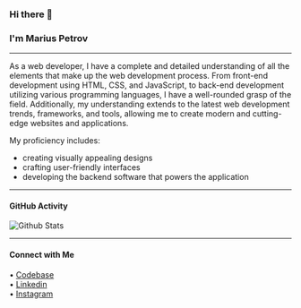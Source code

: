 ### Hi there 👋 

### I'm Marius Petrov

--- 

As a web developer, I have a complete and detailed understanding of all the elements that make up the web development process. From front-end development using HTML, CSS, and JavaScript, to back-end development utilizing various programming languages, I have a well-rounded grasp of the field. Additionally, my understanding extends to the latest web development trends, frameworks, and tools, allowing me to create modern and cutting-edge websites and applications.

My proficiency includes:
- creating visually appealing designs
- crafting user-friendly interfaces
- developing the backend software that powers the application

--- 

#### GitHub Activity

![Github Stats](https://github-readme-stats.vercel.app/api?username=mariuspetrov&theme=radical&count_private=true&hide=stars,contribs)

--- 

#### Connect with Me
&bull; [Codebase](https://github.com/mariuspetrov)
<br>
&bull; [Linkedin](https://www.linkedin.com/in/marius-petrov)
<br>
&bull; [Instagram](https://www.instagram.com/mariuspetrovdev)


<!--
**mariuspetrov/mariuspetrov** is a ✨ _special_ ✨ repository because its `README.md` (this file) appears on your GitHub profile.

Here are some ideas to get you started:

- 🔭 I’m currently working on ...
- 🌱 I’m currently learning ...
- 👯 I’m looking to collaborate on ...
- 🤔 I’m looking for help with ...
- 💬 Ask me about ...
- 📫 How to reach me: ...
- 😄 Pronouns: ...
- ⚡ Fun fact: ...
-->
